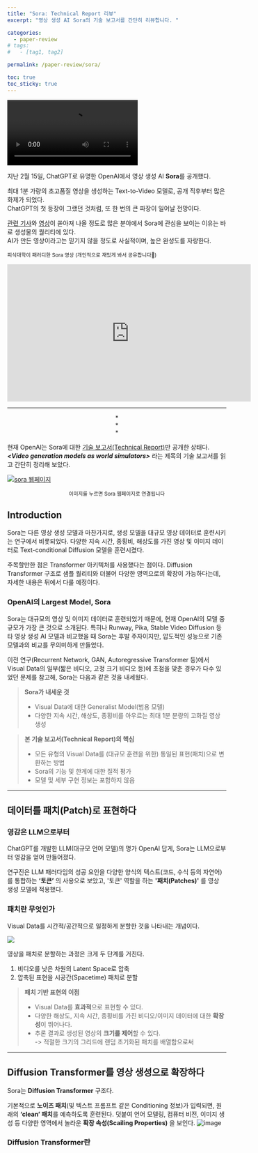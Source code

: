 ```yaml
---
title: "Sora: Technical Report 리뷰"
excerpt: "영상 생성 AI Sora의 기술 보고서를 간단히 리뷰합니다. "

categories: 
  - paper-review
# tags: 
#   - [tag1, tag2]

permalink: /paper-review/sora/ 

toc: true
toc_sticky: true
---
```


![](https://velog.velcdn.com/images/yuhyeon0809/post/2d9beb9a-b8c7-4098-86a3-79b1883b7002/image.mp4)

지난 2월 15일, ChatGPT로 유명한 OpenAI에서 영상 생성 AI **Sora**를 공개했다.  

최대 1분 가량의 초고품질 영상을 생성하는 Text-to-Video 모델로, 공개 직후부터 많은 화제가 되었다.  
ChatGPT의 첫 등장이 그랬던 것처럼, 또 한 번의 큰 파장이 일어날 전망이다. 

[관련 기사](https://www.aitimes.com/news/articleView.html?idxno=157296)와 [영상](https://www.youtube.com/watch?v=KEoE-XD_SiY&t=1s)이 쏟아져 나올 정도로 많은 분야에서 Sora에 관심을 보이는 이유는 바로 생성물의 퀄리티에 있다.  
AI가 만든 영상이라고는 믿기지 않을 정도로 사실적이며, 높은 완성도를 자랑한다.  

<sub> 피식대학이 패러디한 Sora 영상 (개인적으로 재밌게 봐서 공유합니다🤣)</sub>
<iframe width="560" height="315" src="https://www.youtube.com/embed/s9WiifS8p0g?si=gVi9FTrENLJI2r6J" title="YouTube video player" frameborder="0" allow="accelerometer; autoplay; clipboard-write; encrypted-media; gyroscope; picture-in-picture; web-share" allowfullscreen></iframe>  


---    

<center> * </center>  
<center> * </center>  
<center> * </center>  

현재 OpenAI는 Sora에 대한 [기술 보고서(Technical Report)](https://openai.com/research/video-generation-models-as-world-simulators)만 공개한 상태다. ***<Video generation models as world simulators\>*** 라는 제목의 기술 보고서를 읽고 간단히 정리해 보았다.  

[![sora 웹페이지](https://velog.velcdn.com/images/yuhyeon0809/post/83a479cd-88ad-4157-a342-6ec781bac517/image.png)](https://openai.com/sora)
<center><sub> 이미지를 누르면 Sora 웹페이지로 연결됩니다 </sub></center>

## Introduction

Sora는 다른 영상 생성 모델과 마찬가지로, 생성 모델을 대규모 영상 데이터로 훈련시키는 연구에서 비롯되었다. 다양한 지속 시간, 종횡비, 해상도를 가진 영상 및 이미지 데이터로 Text-conditional Diffusion 모델을 훈련시켰다.  

주목할만한 점은 Transformer 아키텍처를 사용했다는 점이다. Diffusion Transformer 구조로 샘플 퀄리티와 더불어 다양한 영역으로의 확장이 가능하다는데, 자세한 내용은 뒤에서 다룰 예정이다.  

### OpenAI의 Largest Model, Sora

Sora는 대규모의 영상 및 이미지 데이터로 훈련되었기 때문에, 현재 OpenAI의 모델 중 규모가 가장 큰 것으로 소개된다. 특히나 Runway, Pika, Stable Video Diffusion 등 타 영상 생성 AI 모델과 비교했을 때 Sora는 후발 주자이지만, 압도적인 성능으로 기존 모델과의 비교를 무의미하게 만들었다.  

이전 연구(Recurrent Network, GAN, Autoregressive Transformer 등)에서 Visual Data의 일부(짧은 비디오, 고정 크기 비디오 등)에 초점을 맞춘 경우가 다수 있었던 문제를 참고해, Sora는 다음과 같은 것을 내세웠다. 

> **Sora가 내세운 것**
> - Visual Data에 대한 Generalist Model(범용 모델)
> - 다양한 지속 시간, 해상도, 종횡비를 아우르는 최대 1분 분량의 고화질 영상 생성  

> **본 기술 보고서(Technical Report)의 핵심**
> - 모든 유형의 Visual Data를 (대규모 훈련을 위한) 통일된 표현(패치)으로 변환하는 방법
> - Sora의 기능 및 한계에 대한 질적 평가
> - 모델 및 세부 구현 정보는 포함하지 않음  

---  

## 데이터를 패치(Patch)로 표현하다

### 영감은 LLM으로부터  

ChatGPT를 개발한 LLM(대규모 언어 모델)의 명가 OpenAI 답게, Sora는 LLM으로부터 영감을 얻어 만들어졌다. 

연구진은 LLM 패러다임의 성공 요인을 다양한 양식의 텍스트(코드, 수식 등의 자연어)를 통합하는 **‘토큰’** 의 사용으로 보았고, '토큰' 역할을 하는 **'패치(Patches)'** 를 영상 생성 모델에 적용했다. 

### 패치란 무엇인가
Visual Data를 시간적/공간적으로 일정하게 분할한 것을 나타내는 개념이다.  

![](https://velog.velcdn.com/images/yuhyeon0809/post/58686766-c0c6-4c40-9942-9174da33f503/image.png)


영상을 패치로 분할하는 과정은 크게 두 단계를 거친다. 
1. 비디오를 낮은 차원의 Latent Space로 압축
2. 압축된 표현을 시공간(Spacetime) 패치로 분할  
   

> **패치 기반 표현의 이점**
> - Visual Data를 **효과적**으로 표현할 수 있다. 
> - 다양한 해상도, 지속 시간, 종횡비를 가진 비디오/이미지 데이터에 대한 **확장성**이 뛰어나다. 
> - 추론 결과로 생성된 영상의 **크기를 제어**할 수 있다.  
> -> 적절한 크기의 그리드에 랜덤 초기화된 패치를 배열함으로써

---

## Diffusion Transformer를 영상 생성으로 확장하다

Sora는 **Diffusion Transformer** 구조다.  

기본적으로 **노이즈 패치**(및 텍스트 프롬프트 같은 Conditioning 정보)가 입력되면, 원래의 **‘clean’ 패치**를 예측하도록 훈련된다. 덧붙여 언어 모델링, 컴퓨터 비전, 이미지 생성 등 다양한 영역에서 놀라운 **확장 속성(Scailing Properties)** 을 보인다. 
![image](https://github.com/yuhyeon0809/yuhyeon0809/assets/98225529/56827acf-8ee1-45ae-aa66-63308e59e318)


### Diffusion Transformer란






















